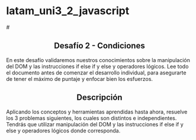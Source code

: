 # latam_uni3_2_javascript
<em> #  </em>

<h2 align="center"> Desafío 2 - Condiciones </h2>
En este desafío validaremos nuestros conocimientos sobre la manipulación del DOM y las
instrucciones if else if y else y operadores lógicos.
Lee todo el documento antes de comenzar el desarrollo individual, para asegurarte de tener
el máximo de puntaje y enfocar bien los esfuerzos.
<h2 align="center"> Descripción </h2>
Aplicando los conceptos y herramientas aprendidas hasta ahora, resuelve los 3 problemas
siguientes, los cuales son distintos e independientes. Tendrás que utilizar manipulación del
DOM y las instrucciones if else if y else y operadores lógicos donde corresponda.
